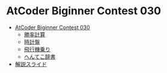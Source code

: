 AtCoder Biginner Contest 030
============================

- [AtCoder Biginner Contest 030](http://abc030.contest.atcoder.jp/)
    - [勝率計算](http://abc030.contest.atcoder.jp/tasks/abc030_1)
    - [時計盤](http://abc030.contest.atcoder.jp/tasks/abc030_2)
    - [飛行機乗り](http://abc030.contest.atcoder.jp/tasks/abc030_3)
    - [へんてこ辞書](http://abc030.contest.atcoder.jp/tasks/abc030_4)
- [解説スライド](http://www.slideshare.net/chokudai/abc030)

